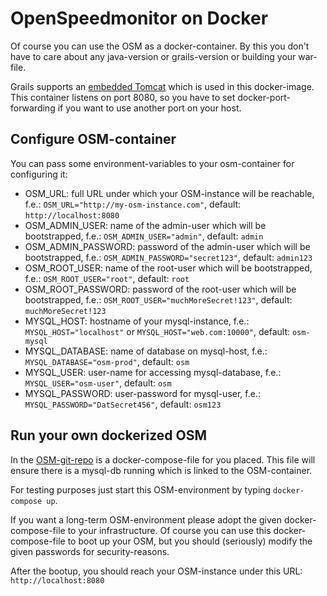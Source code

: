 # OpenSpeedmonitor on Docker
Of course you can use the OSM as a docker-container. By this you don't have to care about any java-version or grails-version or building your war-file.

Grails supports an [embedded Tomcat](http://docs.grails.org/latest/guide/deployment.html) which is used in this docker-image. This container listens on port 8080, so you have to set docker-port-forwarding if you want to use another port on your host.

## Configure OSM-container
You can pass some environment-variables to your osm-container for configuring it:
* OSM_URL: full URL under which your OSM-instance will be reachable, f.e.: ``` OSM_URL="http://my-osm-instance.com" ```, default: ``` http://localhost:8080 ```
* OSM_ADMIN_USER: name of the admin-user which will be bootstrapped, f.e.: ``` OSM_ADMIN_USER="admin" ```, default: ``` admin ```
* OSM_ADMIN_PASSWORD: password of the admin-user which will be bootstrapped, f.e.: ``` OSM_ADMIN_PASSWORD="secret123" ```, default: ``` admin123 ```
* OSM_ROOT_USER: name of the root-user which will be bootstrapped, f.e.: ``` OSM_ROOT_USER="root" ```, default: ``` root ```
* OSM_ROOT_PASSWORD: password of the root-user which will be bootstrapped, f.e.: ``` OSM_ROOT_USER="muchMoreSecret!123" ```, default: ``` muchMoreSecret!123 ```
* MYSQL_HOST: hostname of your mysql-instance, f.e.: ``` MYSQL_HOST="localhost" ``` or ``` MYSQL_HOST="web.com:10000" ```, default: ``` osm-mysql ```
* MYSQL_DATABASE: name of database on mysql-host, f.e.: ``` MYSQL_DATABASE="osm-prod" ```, default: ``` osm ```
* MYSQL_USER: user-name for accessing mysql-database, f.e.: ``` MYSQL_USER="osm-user" ```, default: ``` osm ```
* MYSQL_PASSWORD: user-password for mysql-user, f.e.: ``` MYSQL_PASSWORD="DatSecret456" ```, default: ``` osm123 ```

## Run your own dockerized OSM
In the [OSM-git-repo](https://github.com/iteratec/OpenSpeedMonitor/tree/master/docker) is a docker-compose-file for you placed. This file will ensure there is a mysql-db running which is linked to the OSM-container.

For testing purposes just start this OSM-environment by typing ``` docker-compose up ```.

If you want a long-term OSM-environment please adopt the given docker-compose-file to your infrastructure. Of course you can use this docker-compose-file to boot up your OSM, but you should (seriously) modify the given passwords for security-reasons.

After the bootup, you should reach your OSM-instance under this URL: ```http://localhost:8080```
